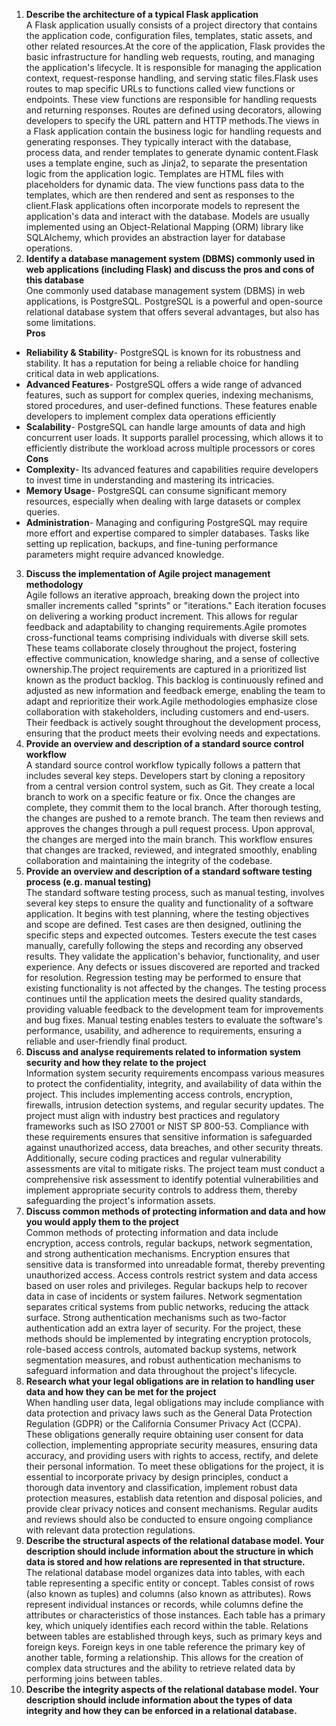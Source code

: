1. **Describe the architecture of a typical Flask application**  
A Flask application usually consists of a project directory that contains the application code, configuration files, templates, static assets, and other related resources.At the core of the application, Flask provides the basic infrastructure for handling web requests, routing, and managing the application's lifecycle. It is responsible for managing the application context, request-response handling, and serving static files.Flask uses routes to map specific URLs to functions called view functions or endpoints. These view functions are responsible for handling requests and returning responses. Routes are defined using decorators, allowing developers to specify the URL pattern and HTTP methods.The views in a Flask application contain the business logic for handling requests and generating responses. They typically interact with the database, process data, and render templates to generate dynamic content.Flask uses a template engine, such as Jinja2, to separate the presentation logic from the application logic. Templates are HTML files with placeholders for dynamic data. The view functions pass data to the templates, which are then rendered and sent as responses to the client.Flask applications often incorporate models to represent the application's data and interact with the database. Models are usually implemented using an Object-Relational Mapping (ORM) library like SQLAlchemy, which provides an abstraction layer for database operations.  
2. **Identify a database management system (DBMS) commonly used in web applications (including Flask) and discuss the pros and cons of this database**  
One commonly used database management system (DBMS) in web applications, is PostgreSQL. PostgreSQL is a powerful and open-source relational database system that offers several advantages, but also has some limitations.  
**Pros**  
- **Reliability & Stability**- PostgreSQL is known for its robustness and stability. It has a reputation for being a reliable choice for handling critical data in web applications.  
- **Advanced Features**- PostgreSQL offers a wide range of advanced features, such as support for complex queries, indexing mechanisms, stored procedures, and user-defined functions. These features enable developers to implement complex data operations efficiently  
- **Scalability**- PostgreSQL can handle large amounts of data and high concurrent user loads. It supports parallel processing, which allows it to efficiently distribute the workload across multiple processors or cores  
**Cons**  
- **Complexity**- Its advanced features and capabilities require developers to invest time in understanding and mastering its intricacies.  
- **Memory Usage**- PostgreSQL can consume significant memory resources, especially when dealing with large datasets or complex queries.  
- **Administration**- Managing and configuring PostgreSQL may require more effort and expertise compared to simpler databases. Tasks like setting up replication, backups, and fine-tuning performance parameters might require advanced knowledge. 
3. **Discuss the implementation of Agile project management methodology**  
Agile follows an iterative approach, breaking down the project into smaller increments called "sprints" or "iterations." Each iteration focuses on delivering a working product increment. This allows for regular feedback and adaptability to changing requirements.Agile promotes cross-functional teams comprising individuals with diverse skill sets. These teams collaborate closely throughout the project, fostering effective communication, knowledge sharing, and a sense of collective ownership.The project requirements are captured in a prioritized list known as the product backlog. This backlog is continuously refined and adjusted as new information and feedback emerge, enabling the team to adapt and reprioritize their work.Agile methodologies emphasize close collaboration with stakeholders, including customers and end-users. Their feedback is actively sought throughout the development process, ensuring that the product meets their evolving needs and expectations.  
4. **Provide an overview and description of a standard source control workflow**  
A standard source control workflow typically follows a pattern that includes several key steps. Developers start by cloning a repository from a central version control system, such as Git. They create a local branch to work on a specific feature or fix. Once the changes are complete, they commit them to the local branch. After thorough testing, the changes are pushed to a remote branch. The team then reviews and approves the changes through a pull request process. Upon approval, the changes are merged into the main branch. This workflow ensures that changes are tracked, reviewed, and integrated smoothly, enabling collaboration and maintaining the integrity of the codebase.  
5. **Provide an overview and description of a standard software testing process (e.g. manual testing)**  
The standard software testing process, such as manual testing, involves several key steps to ensure the quality and functionality of a software application. It begins with test planning, where the testing objectives and scope are defined. Test cases are then designed, outlining the specific steps and expected outcomes. Testers execute the test cases manually, carefully following the steps and recording any observed results. They validate the application's behavior, functionality, and user experience. Any defects or issues discovered are reported and tracked for resolution. Regression testing may be performed to ensure that existing functionality is not affected by the changes. The testing process continues until the application meets the desired quality standards, providing valuable feedback to the development team for improvements and bug fixes. Manual testing enables testers to evaluate the software's performance, usability, and adherence to requirements, ensuring a reliable and user-friendly final product.  
6. **Discuss and analyse requirements related to information system security and how they relate to the project**  
Information system security requirements encompass various measures to protect the confidentiality, integrity, and availability of data within the project. This includes implementing access controls, encryption, firewalls, intrusion detection systems, and regular security updates. The project must align with industry best practices and regulatory frameworks such as ISO 27001 or NIST SP 800-53. Compliance with these requirements ensures that sensitive information is safeguarded against unauthorized access, data breaches, and other security threats. Additionally, secure coding practices and regular vulnerability assessments are vital to mitigate risks. The project team must conduct a comprehensive risk assessment to identify potential vulnerabilities and implement appropriate security controls to address them, thereby safeguarding the project's information assets.  
7. **Discuss common methods of protecting information and data and how you would apply them to the project**  
Common methods of protecting information and data include encryption, access controls, regular backups, network segmentation, and strong authentication mechanisms. Encryption ensures that sensitive data is transformed into unreadable format, thereby preventing unauthorized access. Access controls restrict system and data access based on user roles and privileges. Regular backups help to recover data in case of incidents or system failures. Network segmentation separates critical systems from public networks, reducing the attack surface. Strong authentication mechanisms such as two-factor authentication add an extra layer of security. For the project, these methods should be implemented by integrating encryption protocols, role-based access controls, automated backup systems, network segmentation measures, and robust authentication mechanisms to safeguard information and data throughout the project's lifecycle.  
8. **Research what your legal obligations are in relation to handling user data and how they can be met for the project**  
When handling user data, legal obligations may include compliance with data protection and privacy laws such as the General Data Protection Regulation (GDPR) or the California Consumer Privacy Act (CCPA). These obligations generally require obtaining user consent for data collection, implementing appropriate security measures, ensuring data accuracy, and providing users with rights to access, rectify, and delete their personal information. To meet these obligations for the project, it is essential to incorporate privacy by design principles, conduct a thorough data inventory and classification, implement robust data protection measures, establish data retention and disposal policies, and provide clear privacy notices and consent mechanisms. Regular audits and reviews should also be conducted to ensure ongoing compliance with relevant data protection regulations.  
9. **Describe the structural aspects of the relational database model. Your description should include information about the structure in which data is stored and how relations are represented in that structure.**  
The relational database model organizes data into tables, with each table representing a specific entity or concept. Tables consist of rows (also known as tuples) and columns (also known as attributes). Rows represent individual instances or records, while columns define the attributes or characteristics of those instances. Each table has a primary key, which uniquely identifies each record within the table. Relations between tables are established through keys, such as primary keys and foreign keys. Foreign keys in one table reference the primary key of another table, forming a relationship. This allows for the creation of complex data structures and the ability to retrieve related data by performing joins between tables.  
10. **Describe the integrity aspects of the relational database model. Your description should include information about the types of data integrity and how they can be enforced in a relational database.**  